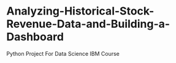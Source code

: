# Analyzing-Historical-Stock-Revenue-Data-and-Building-a-Dashboard
Python Project For Data Science IBM Course
